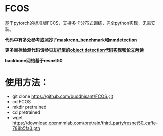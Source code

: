 # FCOS
基于pytorch的标准版FCOS，支持多卡分布式训练，完全python实现，无需安装。

**代码中有多处参考或照抄了[maskrcnn_benchmark](https://github.com/facebookresearch/maskrcnn-benchmark)和[mmdetection](https://github.com/open-mmlab/mmdetection)**

**更多目标检测代码请参见[友好型的object detection代码实现和论文解读](https://blog.csdn.net/gongyi_yf/article/details/109660890)**

**backbone网络基于resnet50**

# 使用方法：
- git clone https://github.com/buddhisant/FCOS.git
- cd FCOS
- mkdir pretrained
- cd pretrained
- wget https://download.openmmlab.com/pretrain/third_party/resnet50_caffe-788b5fa3,pth
